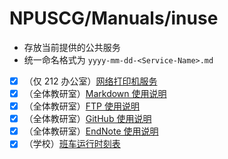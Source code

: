 # NPUSCG/Manuals/inuse

* 存放当前提供的公共服务
* 统一命名格式为 `yyyy-mm-dd-<Service-Name>.md`
* [x] （仅 212 办公室）[网络打印机服务](2020-05-23-Printer-DMZ.md)
* [x] （全体教研室）[Markdown 使用说明](2020-05-31-Markdown-Manual.md)
* [x] （全体教研室）[FTP 使用说明](2020-06-17-FTP-Manual.md)
* [x] （全体教研室）[GitHub 使用说明](2020-06-26-GitHub-Manual.md)
* [x] （全体教研室）[EndNote 使用说明](2020-08-17-EndNote-Manual.md)
* [x] （学校）[班车运行时刻表](2020-10-08-School-Bus-Schedule.md)